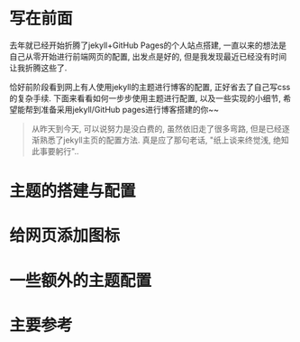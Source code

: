 # 写在前面

去年就已经开始折腾了jekyll+GitHub Pages的个人站点搭建, 一直以来的想法是自己从零开始进行前端网页的配置, 出发点是好的, 但是我发现最近已经没有时间让我折腾这些了.

恰好前阶段看到网上有人使用jekyll的主题进行博客的配置, 正好省去了自己写css的复杂手续. 下面来看看如何一步步使用主题进行配置, 以及一些实现的小细节, 希望能帮到准备采用jekyll/GitHub pages进行博客搭建的你~~



>   从昨天到今天, 可以说努力是没白费的, 虽然依旧走了很多弯路, 但是已经逐渐熟悉了jekyll主页的配置方法. 真是应了那句老话, "纸上谈来终觉浅, 绝知此事要躬行"..



# 主题的搭建与配置







# 给网页添加图标







# 一些额外的主题配置







# 主要参考


